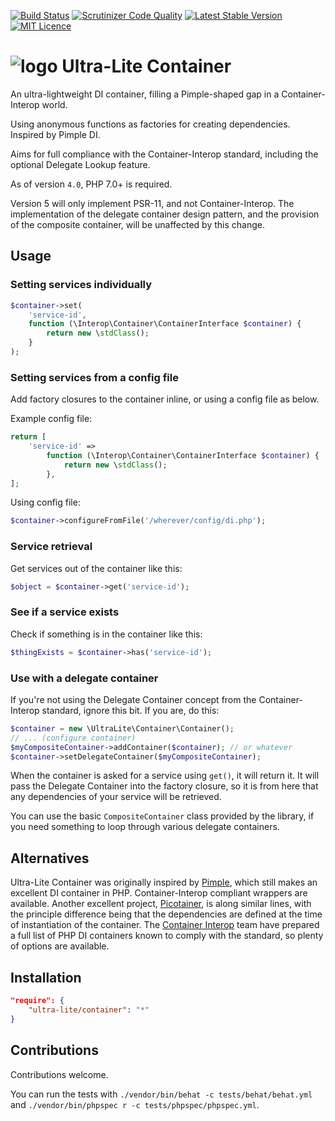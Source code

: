 [![Build Status](https://travis-ci.org/ultra-lite/container.svg?branch=master)](https://travis-ci.org/ultra-lite/container)
[![Scrutinizer Code Quality](https://scrutinizer-ci.com/g/ultra-lite/container/badges/quality-score.png?b=master)](https://scrutinizer-ci.com/g/ultra-lite/container/?branch=master)
[![Latest Stable Version](https://poser.pugx.org/ultra-lite/container/v/stable)](https://packagist.org/packages/ultra-lite/container)
[![MIT Licence](https://badges.frapsoft.com/os/mit/mit.svg?v=103)](https://opensource.org/licenses/mit-license.php)

# ![logo](https://avatars1.githubusercontent.com/u/16309098?v=3&s=100) Ultra-Lite Container

An ultra-lightweight DI container, filling a Pimple-shaped gap in a Container-Interop world.

Using anonymous functions as factories for creating dependencies.  Inspired by Pimple DI.

Aims for full compliance with the Container-Interop standard, including the optional Delegate Lookup feature.

As of version `4.0`, PHP 7.0+ is required.

Version 5 will only implement PSR-11, and not Container-Interop.  The implementation of the delegate container design pattern, and the provision of the composite container, will be unaffected by this change.

## Usage

### Setting services individually

```php
$container->set(
    'service-id',
    function (\Interop\Container\ContainerInterface $container) {
        return new \stdClass();
    }
);
```

### Setting services from a config file

Add factory closures to the container inline, or using a config file as below.

Example config file:

```php
return [
    'service-id' =>
        function (\Interop\Container\ContainerInterface $container) {
            return new \stdClass();
        },
];
```

Using config file:

```php
$container->configureFromFile('/wherever/config/di.php');
```


### Service retrieval

Get services out of the container like this:

```php
$object = $container->get('service-id');
```

### See if a service exists

Check if something is in the container like this:

```php
$thingExists = $container->has('service-id');
```

### Use with a delegate container

If you're not using the Delegate Container concept from the Container-Interop standard, ignore this bit.  If you are,
do this:

```php
$container = new \UltraLite\Container\Container();
// ... (configure container)
$myCompositeContainer->addContainer($container); // or whatever
$container->setDelegateContainer($myCompositeContainer);
```

When the container is asked for a service using ```get()```, it will return it.  It will pass the Delegate Container
into the factory closure, so it is from here that any dependencies of your service will be retrieved.

You can use the basic `CompositeContainer` class provided by the library, if you need something to loop through various
delegate containers.

## Alternatives

Ultra-Lite Container was originally inspired by [Pimple](https://github.com/silexphp/Pimple), which still makes an
excellent DI container in PHP.  Container-Interop compliant wrappers are available.  Another excellent project,
[Picotainer](https://github.com/thecodingmachine/picotainer), is along similar lines, with the principle difference
being that the dependencies are defined at the time of instantiation of the container.  The
[Container Interop](https://github.com/container-interop/container-interop) team have prepared a full list of PHP DI
containers known to comply with the standard, so plenty of options are available.

## Installation

```json
"require": {
    "ultra-lite/container": "*"
}
```

## Contributions

Contributions welcome.

You can run the tests with ```./vendor/bin/behat -c tests/behat/behat.yml``` and ```./vendor/bin/phpspec r -c tests/phpspec/phpspec.yml```.
